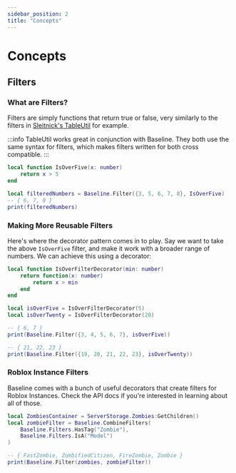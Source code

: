 ```yaml
---
sidebar_position: 2
title: "Concepts"
---
```


# Concepts

## Filters

### What are Filters?

Filters are simply functions that return true or false, very similarly to the filters in [Sleitnick's TableUtil](https://sleitnick.github.io/RbxUtil/api/TableUtil) for example.

:::info
TableUtil works great in conjunction with Baseline. They both use the same syntax for filters, which makes filters written for both cross compatible.
:::

```lua
local function IsOverFive(x: number)
    return x > 5
end

local filteredNumbers = Baseline.Filter({3, 5, 6, 7, 8}, IsOverFive)
-- { 6, 7, 8 }
print(filteredNumbers)
```

### Making More Reusable Filters

Here's where the decorator pattern comes in to play. Say we want to take the above `IsOverFive` filter, and make it work with a broader range of numbers. We can achieve this using a decorator:

```lua
local function IsOverFilterDecorator(min: number)
    return function(x: number)
        return x > min
    end
end

local isOverFive = IsOverFilterDecorator(5)
local isOverTwenty = IsOverFilterDecorator(20)

-- { 6, 7 }
print(Baseline.Filter({3, 4, 5, 6, 7}, isOverFive))

-- { 21, 22, 23 }
print(Baseline.Filter({19, 20, 21, 22, 23}, isOverTwenty))
```

### Roblox Instance Filters

Baseline comes with a bunch of useful decorators that create filters for Roblox Instances. Check the API docs if you're interested in learning about all of those.

```lua
local ZombiesContainer = ServerStorage.Zombies:GetChildren()
local zombieFilter = Baseline.CombineFilters(
    Baseline.Filters.HasTag("Zombie"),
    Baseline.Filters.IsA("Model")
)

-- { FastZombie, ZombifiedCitizen, FireZombie, Zombie }
print(Baseline.Filter(zombies, zombieFilter))
```